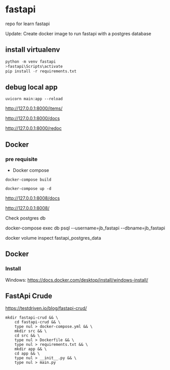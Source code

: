 # fastapi
repo for learn fastapi

Update:
Create docker image to run fastapi with a postgres database

## install virtualenv
```python
python -m venv fastapi
>fastapi\Scripts\activate
pip install -r requirements.txt
```

## debug local app

```shell
uvicorn main:app --reload
```

http://127.0.0.1:8000/items/

http://127.0.0.1:8000/docs

http://127.0.0.1:8000/redoc


## Docker

### pre requisite

- Docker compose

```shell
docker-compose build
```

```shell
docker-compose up -d
```

http://127.0.0.1:8008/docs

http://127.0.0.1:8008/

Check postgres db

docker-compose exec db psql --username=jb_fastapi --dbname=jb_fastapi

docker volume inspect fastapi_postgres_data


## Docker

### Install

Windows:
https://docs.docker.com/desktop/install/windows-install/


## FastApi Crude

https://testdriven.io/blog/fastapi-crud/

```
mkdir fastapi-crud && \
    cd fastapi-crud && \
    type nul > docker-compose.yml && \
    mkdir src && \
    cd src && \
    type nul > Dockerfile && \
    type nul > requirements.txt && \
    mkdir app && \
    cd app && \
    type nul > __init__.py && \
    type nul > main.py
```

